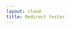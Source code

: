 ```yaml
---
layout: cloud
title: Redirect tester
---
```


<script type="text/javascript" src="../js/yaml.js"></script>
<script language="javascript">
$( document ).ready(function() {
  YAML.fromURL("../redirects.yaml",function(string){
    var errors = YAML.getErrors();
    if(errors.length == 0)
      console.log("Done! Took " + YAML.getProcessingTime() + " miliseconds.");
    else {
      console.log(document.getElementById("out").innerHTML = errors.join("<br>"));
    }
  });
});
</script>
